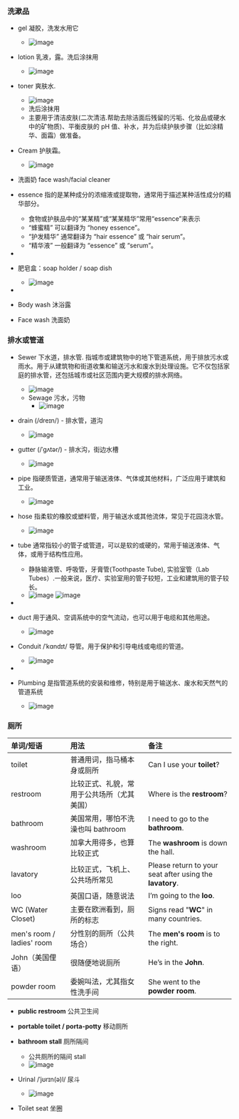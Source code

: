### 洗漱品
- gel 凝胶，洗发水用它
  - ![image](https://github.com/user-attachments/assets/4e0f9800-b2e1-4e12-b6ac-f1e34ba0823d)
- lotion 乳液，露。洗后涂抹用
  - ![image](https://github.com/user-attachments/assets/1032f2d7-85ac-4096-ab52-babe34b003fa)
- toner 爽肤水.
  - ![image](https://github.com/user-attachments/assets/b5384d11-f994-4b5e-9f93-300a51521077)
  - 洗后涂抹用
  - 主要用于清洁皮肤(二次清洁.帮助去除洁面后残留的污垢、化妆品或硬水中的矿物质)、平衡皮肤的 pH 值、补水，并为后续护肤步骤（比如涂精华、面霜）做准备。
- Cream 护肤霜。
  - ![image](https://github.com/user-attachments/assets/d7819637-f694-4b67-bfcd-bb25b6d2c9fb)
- 洗面奶 face wash/facial cleaner
- essence 指的是某种成分的浓缩液或提取物，通常用于描述某种活性成分的精华部分。
  - 食物或护肤品中的“某某精”或“某某精华”常用“essence”来表示
  - “蜂蜜精” 可以翻译为 “honey essence”。
  - “护发精华” 通常翻译为 “hair essence” 或 “hair serum”。
  - “精华液” 一般翻译为 “essence” 或 “serum”。

-
- 肥皂盒：soap holder  / soap dish
  - ![image](https://github.com/user-attachments/assets/4e794cc0-e528-4855-9ff9-869d9426bb8d)
-
- Body wash 沐浴露
- Face wash 洗面奶

### 排水或管道
- Sewer 下水道，排水管. 指城市或建筑物中的地下管道系统，用于排放污水或雨水。用于从建筑物和街道收集和输送污水和废水到处理设施。它不仅包括家庭的排水管，还包括城市或社区范围内更大规模的排水网络。
  - ![image](https://github.com/user-attachments/assets/412602c4-86e3-45e7-99ec-95292f9529bc)
  - Sewage 污水，污物
    - ![image](https://github.com/user-attachments/assets/954837dd-9189-4a0d-a16d-7470cba3244a)
- drain (/dreɪn/) - 排水管，道沟
  - ![image](https://github.com/user-attachments/assets/00db4559-75ef-4282-a8dc-fad6ee839f75)
- gutter (/ˈɡʌtər/) - 排水沟，街边水槽
  - ![image](https://github.com/user-attachments/assets/6c4b415f-8b7e-43e8-a5a0-c4643e15fb01)
- pipe 指硬质管道，通常用于输送液体、气体或其他材料，广泛应用于建筑和工业。
  - ![image](https://github.com/user-attachments/assets/6fcf17e3-2bf2-46af-82c7-05dbe933f7bd)
- hose 指柔软的橡胶或塑料管，用于输送水或其他流体，常见于花园浇水管。
  - ![image](https://github.com/user-attachments/assets/77ea714c-37cf-49b8-9fd9-5dc140466750)
- tube 通常指较小的管子或管道，可以是软的或硬的，常用于输送液体、气体，或用于结构性应用。
  - 静脉输液管、呼吸管，牙膏管(Toothpaste Tube), 实验室管（Lab Tubes）.一般来说，医疗、实验室用的管子较短，工业和建筑用的管子较长。
  - ![image](https://github.com/user-attachments/assets/e2db4d66-d778-4cd0-9760-d52b2799511c) ![image](https://github.com/user-attachments/assets/4fc6d404-2803-4c4b-8cc8-7233e0c89a4f)
-
- duct 用于通风、空调系统中的空气流动，也可以用于电缆和其他用途。
  - ![image](https://github.com/user-attachments/assets/605cc546-f506-4c2c-b7b3-e4a924eb3509)
- Conduit /ˈkɑndɪt/ 导管。用于保护和引导电线或电缆的管道。
  - ![image](https://github.com/user-attachments/assets/10b2a5a4-85fe-4197-930d-817f14e98adf)

-
- Plumbing 是指管道系统的安装和维修，特别是用于输送水、废水和天然气的管道系统
  - ![image](https://github.com/user-attachments/assets/1beb10ad-89e3-4dd3-b0a2-a123f9d812e2)

### 厕所

| 单词/短语 | 用法 | 备注 |
|:---|:---|:---|
| toilet | 普通用词，指马桶本身或厕所 | Can I use your **toilet**? |
| restroom | 比较正式、礼貌，常用于公共场所（尤其美国） | Where is the **restroom**? |
| bathroom | 美国常用，哪怕不洗澡也叫 bathroom | I need to go to the **bathroom**. |
| washroom | 加拿大用得多，也算比较正式 | The **washroom** is down the hall. |
| lavatory | 比较正式，飞机上、公共场所常见 | Please return to your seat after using the **lavatory**. |
| loo | 英国口语，随意说法 | I’m going to the **loo**. |
| WC (Water Closet) | 主要在欧洲看到，厕所的标志 | Signs read "**WC**" in many countries. |
| men's room / ladies' room | 分性别的厕所（公共场合） | The **men's room** is to the right. |
| John（美国俚语） | 很随便地说厕所 | He’s in the **John**. |
| powder room | 委婉叫法，尤其指女性洗手间 | She went to the **powder room**. |

- **public restroom** 公共卫生间
- **portable toilet / porta-potty** 移动厕所
- **bathroom stall** 厕所隔间
  - 公共厕所的隔间 stall
  - ![image](https://github.com/user-attachments/assets/b7c4aa00-991c-47a1-94bc-7d924fe9e89d)

- Urinal /ˈjʊrɪn(ə)l/ 尿斗
  - ![image](https://github.com/user-attachments/assets/8ca7c984-aabf-427a-afff-59c9262e93ca)
- Toilet seat 坐圈

